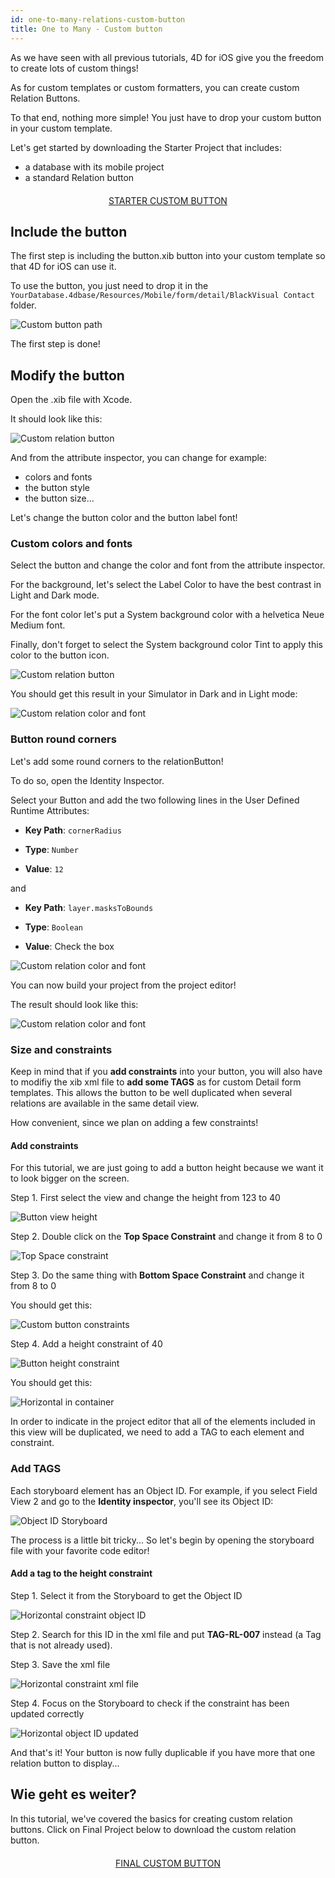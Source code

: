 ```yaml
---
id: one-to-many-relations-custom-button
title: One to Many - Custom button
---
```


As we have seen with all previous tutorials, 4D for iOS give you the freedom to create lots of custom things!

As for custom templates or custom formatters, you can create custom Relation Buttons.

To that end, nothing more simple! You just have to drop your custom button in your custom template.


Let's get started by downloading the Starter Project that includes:

* a database with its mobile project
* a standard Relation button


<div markdown="1" style="text-align: center; margin-top: 20px; margin-bottom: 20px">
<a class="button"
href="https://github.com/4d-go-mobile/tutorial-OneToManyCustomButton/archive/c507e764e97e006c6c785dfc468f71f5bd708845.zip">STARTER CUSTOM BUTTON</a>
</div>

## Include the button

The first step is including the button.xib button into your custom template so that 4D for iOS can use it.

To use the button, you just need to drop it in the `YourDatabase.4dbase/Resources/Mobile/form/detail/BlackVisual Contact` folder.

![Custom button path](assets/en/relations/Relation-custom-button-path.png)

The first step is done!

## Modify the button

Open the .xib file with Xcode.

It should look like this:

![Custom relation button](assets/en/relations/Relations-custom-button-relationButton-4D-for-iOS.png)

And from the attribute inspector, you can change for example:

* colors and fonts
* the button style
* the button size...

Let's change the button color and the button label font!

### Custom colors and fonts

Select the button and change the color and font from the attribute inspector.

For the background, let's select the Label Color to have the best contrast in Light and Dark mode.

For the font color let's put a System background color with a helvetica Neue Medium font.

Finally, don't forget to select the System background color Tint to apply this color to the button icon.

![Custom relation button](assets/en/relations/Relations-custom-button-relationButton-4D-for-iOS-font-and-Color.png)

You should get this result in your Simulator in Dark and in Light mode:

![Custom relation color and font](assets/en/relations/Custom-relation-button-Light-and-Dark-mode-font-and-color.png)

### Button round corners

Let's add some round corners to the relationButton!

To do so, open the Identity Inspector.

Select your Button and add the two following lines in the User Defined Runtime Attributes:

* **Key Path**: `cornerRadius`

* **Type**: `Number`

* **Value**: `12`

and

* **Key Path**: `layer.masksToBounds`

* **Type**: `Boolean`

* **Value**: Check the box

![Custom relation color and font](assets/en/relations/Custom-relation-button-Xcode-round-corners.png)

You can now build your project from the project editor!

The result should look like this:

![Custom relation color and font](assets/en/relations/Custom-relation-button-round-corners.png)

### Size and constraints

Keep in mind that if you **add constraints** into your button, you will also have to modifiy the xib xml file to **add some TAGS** as for custom Detail form templates. This allows the button to be well duplicated when several relations are available in the same detail view.

How convenient, since we plan on adding a few constraints!

#### Add constraints

For this tutorial, we are just going to add a button height because we want it to look bigger on the screen.

Step 1. First select the view and change the height from 123 to 40

![Button view height](assets/en/relations/Button-view-height.png)

Step 2. Double click on the **Top Space Constraint** and change it from 8 to 0

![Top Space constraint](assets/en/relations/Top-Space-constraint.png)

Step 3. Do the same thing with **Bottom Space Constraint** and change it from 8 to 0

You should get this:

![Custom  button constraints](assets/en/relations/Custom-button-constraints.png)

Step 4. Add a height constraint of 40

![Button height constraint](assets/en/relations/Button-height-constraint.png)

You should get this:

![Horizontal in container](assets/en/relations/Custom-relation-button-constraints.png)

In order to indicate in the project editor that all of the elements included in this view will be duplicated, we need to add a TAG to each element and constraint.


### Add TAGS

Each storyboard element has an Object ID. For example, if you select Field View 2 and go to the **Identity inspector**, you'll see its Object ID:

![Object ID Storyboard](assets/en/relations/Custom-button-object-id-storyboard.png)

The process is a little bit tricky... So let's begin by opening the storyboard file with your favorite code editor!

#### Add a tag to the height constraint

Step 1. Select it from the Storyboard to get the Object ID

![Horizontal constraint object ID](assets/en/relations/Horizontal-constraint-object-ID.png)

Step 2. Search for this ID in the xml file and put **TAG-RL-007** instead (a Tag that is not already used).

Step 3. Save the xml file

![Horizontal constraint xml file](assets/en/relations/Horizontal-constraint-xml-file.png)

Step 4. Focus on the Storyboard to check if the constraint has been updated correctly

![Horizontal object ID updated](assets/en/relations/Horizontal-object-id-updated.png)

And that's it! Your button is now fully duplicable if you have more that one relation button to display...

## Wie geht es weiter?

In this tutorial, we've covered the basics for creating custom relation buttons. Click on Final Project below to download the custom relation button.

<div markdown="1" style="text-align: center; margin-top: 20px; margin-bottom: 20px">
<a class="button"
href="https://github.com/4d-go-mobile/tutorial-OneToManyCustomButton/releases/latest/download/tutorial-OneToManyCustomButton.zip">FINAL CUSTOM BUTTON</a>
</div>
